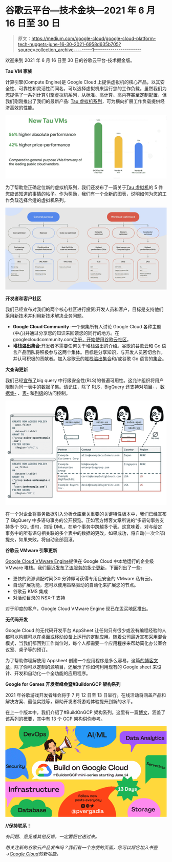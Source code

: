 # 谷歌云平台—技术金块—2021 年 6 月 16 日至 30 日

> 原文：<https://medium.com/google-cloud/google-cloud-platform-tech-nuggets-june-16-30-2021-6958d635b705?source=collection_archive---------1----------------------->

欢迎来到 2021 年 6 月 16 日至 30 日的谷歌云平台-技术掘金版。

**Tau VM 家族**

计算引擎(Compute Engine)是 Google Cloud 上提供虚拟机的核心产品，以其安全性、可靠性和灵活性而闻名，可以选择虚拟机来运行您的工作负载。虽然我们为您提供了一系列计算引擎虚拟机系列，从标准、高计算、高内存甚至定制配置，但我们刚刚推出了我们的最新产品: [Tau 虚拟机系列](https://cloud.google.com/blog/products/compute/google-cloud-introduces-tau-vms)，可为横向扩展工作负载提供经济高效的性能。

![](img/3f6fe3b04d9c2be1c5076c92ed661c0b.png)

为了帮助您正确定位新的虚拟机系列，我们还发布了一篇关于[Tau 虚拟机](https://cloud.google.com/blog/topics/developers-practitioners/5-things-you-didnt-know-about-new-tau-vms)的 5 件您应该知道的事情的帖子。作为奖励，我们有一个全新的图表，说明如何为您的工作负载选择合适的虚拟机系列。

![](img/f866dec4ace68d3a1d51911fed8d71fb.png)

**开发者和客户社区**

我们已经宣布对我们的两个核心社区进行投资:开发人员和客户，目标是支持他们采用新技术并利用新技术解决业务问题。

*   **Google Cloud Community** :一个聚集所有人讨论 Google Cloud 各种主题(中心)并通过分享您的知识来回馈您的同行的地方。在 googlecloudcommunity.com[注册，开始使用谷歌云社区](http://googlecloudcommunity.com/)。
*   **堆栈溢出集合**:开发者不需要任何关于堆栈溢出的介绍。谷歌的谷歌云和 Go 语言产品团队将积极参与这两个集体。目标是分享知识，与开发人员密切合作，并认可积极的贡献者。加入谷歌云的[堆栈溢出集合](https://stackoverflow.com/collectives/google-cloud)和/或谷歌 Go 语言的[集合](https://stackoverflow.com/collectives/go)。

**大查询更新**

我们已经[宣布了](https://cloud.google.com/blog/products/data-analytics/bigquery-provides-tighter-controls-over-data-access)big query 中行级安全性(RLS)的普遍可用性。这允许组织将用户限制为同一表中的数据子集。请记住，除了 RLS，BigQuery 还支持对[项目-](https://cloud.google.com/bigquery/docs/access-control) 、[数据集-](https://cloud.google.com/bigquery/docs/dataset-access-controls) 、[表-](https://cloud.google.com/bigquery/docs/table-access-controls-intro) 和[列级](https://cloud.google.com/bigquery/docs/column-level-security)的访问控制。

![](img/b5a4fa90da07c0dd74b208697aeabd0b.png)

在一个对企业将事务数据引入分析仓库至关重要的关键特性版本中，我们已经宣布了 BigQuery 中多语句事务的公开预览。正如官方博客文章所说的“多语句事务支持多个 SQL 语句，包括 DML，在单个事务中跨越多个表。这意味着，对与给定事务中的所有语句相关联的多个表中的数据的更改，如果成功，将自动(一次全部)提交，如果失败，将自动全部回滚。

**谷歌云 VMware 引擎更新**

[Google Cloud VMware Engine](https://cloud.google.com/vmware-engine)提供在 Google Cloud 中本地运行的企业级 VMware 堆栈。我们最近[发布了该服务的多个更新](https://cloud.google.com/blog/products/cloud-migration/updates-to-google-cloud-vmware-engine)，下面列出了一些:

*   更快的资源调配时间(30 分钟即可获得专用且安全的 VMware 私有云)。
*   自动扩展功能，您可以使用策略驱动的自动化来扩展您的节点。
*   谷歌云 KMS 集成
*   对活动目录的 NSX-T 支持

对于印度的客户，Google Cloud VMware Engine 现已在孟买地区推出。

**无代码开发**

Google Cloud 的无代码开发平台 AppSheet 让任何只有很少或没有编程经验的人都可以构建可以在桌面或移动设备上运行的定制应用。随着公司最近宣布采用混合模式，当我们都回到工作岗位时，每个人都需要一个应用程序来帮助简化办公室会议室、桌子等的预订。

为了帮助你理解使用 Appsheet 创建一个应用程序是多么容易，这篇[的博客文章](https://cloud.google.com/blog/products/no-code-development/build-no-code-apps-with-appsheet-for-hybrid-work-and-more)，除了你可以定制的源项目，还展示了你如何利用现有的 Google sheet 来设计、开发和自动化一个全功能的应用程序。

**Google for Games 开发者峰会暨#BuildonGCP 架构系列**

2021 年谷歌游戏开发者峰会将于 7 月 12 日至 13 日举行。在线活动将涵盖产品和解决方案、最佳实践等，帮助开发者将游戏体验提升到新的水平。

在上一个版本中，我们介绍了#BuildOnGCP 架构系列。这里有一篇[博文](/google-cloud/top-13-google-cloud-reference-architectures-c8a697546505)，涵盖了该系列的概要，其中有 13 个 GCP 架构供你参考。

![](img/a14dab8f14712adc3004540c725f82c3.png)

**//保持联系！**

*有问题、意见或其他反馈。一定要把它送过来。*

*想关注新的谷歌云产品发布吗？我们有一个方便的页面，您可以将它加入书签→*[*Google Cloud*](https://bit.ly/3umz3cA)*的新功能。*
